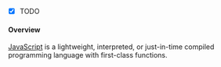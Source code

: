 - [x] TODO

#### Overview

[JavaScript](https://developer.mozilla.org/en-US/docs/Web/JavaScript) is a lightweight, interpreted, or just-in-time compiled programming language with first-class functions.